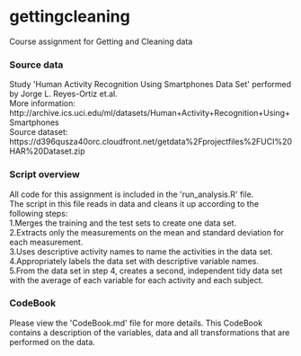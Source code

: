 # gettingcleaning
Course assignment for Getting and Cleaning data

<h3>Source data</h3>
Study 'Human Activity Recognition Using Smartphones Data Set' performed by Jorge L. Reyes-Ortiz et.al.<br>
More information: http://archive.ics.uci.edu/ml/datasets/Human+Activity+Recognition+Using+Smartphones <br>
Source dataset: https://d396qusza40orc.cloudfront.net/getdata%2Fprojectfiles%2FUCI%20HAR%20Dataset.zip

<h3>Script overview</h3>
All code for this assignment is included in the 'run_analysis.R' file. <br>
The script in this file reads in data and cleans it up according to the following steps:<br>
  1.Merges the training and the test sets to create one data set.<br>
  2.Extracts only the measurements on the mean and standard deviation for each measurement. <br>
  3.Uses descriptive activity names to name the activities in the data set.<br>
  4.Appropriately labels the data set with descriptive variable names. <br>
  5.From the data set in step 4, creates a second, independent tidy data set with the average of each variable for each activity and each subject.<br>

<h3>CodeBook</h3>
Please view the 'CodeBook.md' file for more details. This CodeBook contains  a description of the variables, data and all transformations that are performed on the data.
